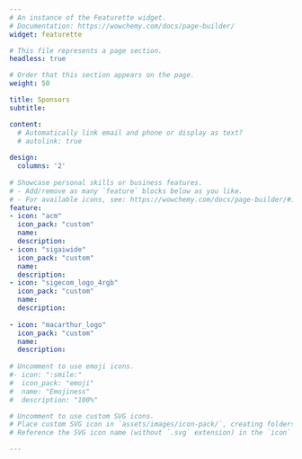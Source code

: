 ```yaml
---
# An instance of the Featurette widget.
# Documentation: https://wowchemy.com/docs/page-builder/
widget: featurette

# This file represents a page section.
headless: true

# Order that this section appears on the page.
weight: 50

title: Sponsors
subtitle:

content:
  # Automatically link email and phone or display as text?
  # autolink: true
  
design:
  columns: '2'
  
# Showcase personal skills or business features.
# - Add/remove as many `feature` blocks below as you like.
# - For available icons, see: https://wowchemy.com/docs/page-builder/#icons
feature: 
- icon: "acm"
  icon_pack: "custom"
  name: 
  description: 
- icon: "sigaiwide"
  icon_pack: "custom"
  name: 
  description: 
- icon: "sigecom_logo_4rgb"
  icon_pack: "custom"
  name: 
  description: 
  
- icon: "macarthur_logo"
  icon_pack: "custom"
  name: 
  description: 
  
# Uncomment to use emoji icons.
#- icon: ":smile:"
#  icon_pack: "emoji"
#  name: "Emojiness"
#  description: "100%"  

# Uncomment to use custom SVG icons.
# Place custom SVG icon in `assets/images/icon-pack/`, creating folders if necessary.
# Reference the SVG icon name (without `.svg` extension) in the `icon` field.

---
```


